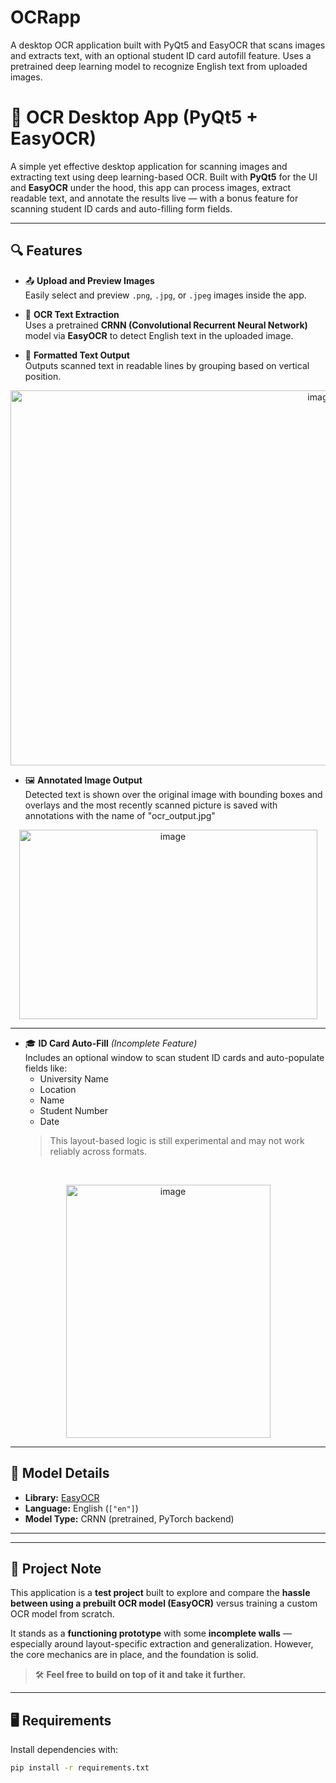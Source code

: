 # OCRapp
A desktop OCR application built with PyQt5 and EasyOCR that scans images and extracts text, with an optional student ID card autofill feature. Uses a pretrained deep learning model to recognize English text from uploaded images.


# 🧠 OCR Desktop App (PyQt5 + EasyOCR)

A simple yet effective desktop application for scanning images and extracting text using deep learning-based OCR. Built with **PyQt5** for the UI and **EasyOCR** under the hood, this app can process images, extract readable text, and annotate the results live — with a bonus feature for scanning student ID cards and auto-filling form fields.

---

## 🔍 Features

- 📤 **Upload and Preview Images**  
  Easily select and preview `.png`, `.jpg`, or `.jpeg` images inside the app.

- 🧠 **OCR Text Extraction**  
  Uses a pretrained **CRNN (Convolutional Recurrent Neural Network)** model via **EasyOCR** to detect English text in the uploaded image.

- 🧾 **Formatted Text Output**  
  Outputs scanned text in readable lines by grouping based on vertical position.
<p align="center">
<img width="975" height="600" alt="image" src="https://github.com/user-attachments/assets/98c2319d-645f-434d-9e39-71c7f81ae2f6" />
</p>

  
- 🖼️ **Annotated Image Output**  
  Detected text is shown over the original image with bounding boxes and overlays and the most recently scanned picture is saved with annotations with the name of "ocr_output.jpg"
  <br>

<p align="center">
<img width="477" height="303" alt="image" src="https://github.com/user-attachments/assets/3956308f-9391-45f3-912f-0d118c59394d" />
</p>

  
  ----------------------------------------------------------------------------------

- 🎓 **ID Card Auto-Fill** *(Incomplete Feature)*  
  Includes an optional window to scan student ID cards and auto-populate fields like:
  - University Name  
  - Location  
  - Name  
  - Student Number  
  - Date  
  > This layout-based logic is still experimental and may not work reliably across formats.

<br>
<p align="center">
<img width="327" height="405" alt="image" src="https://github.com/user-attachments/assets/cff3de79-b6dd-40b4-a64a-fb74f4258800" />

</p>


---

## 🧠 Model Details

- **Library:** [EasyOCR](https://github.com/JaidedAI/EasyOCR)  
- **Language:** English (`["en"]`)  
- **Model Type:** CRNN (pretrained, PyTorch backend)

---
--------------------------------------------------------------------------------------

## 🧪 Project Note

This application is a **test project** built to explore and compare the **hassle between using a prebuilt OCR model (EasyOCR)** versus training a custom OCR model from scratch.

It stands as a **functioning prototype** with some **incomplete walls** — especially around layout-specific extraction and generalization. However, the core mechanics are in place, and the foundation is solid.

> 🛠️ **Feel free to build on top of it and take it further.**

--------------------------------------------------------------------------------------------

## 🖥️ Requirements

Install dependencies with:

```bash
pip install -r requirements.txt

